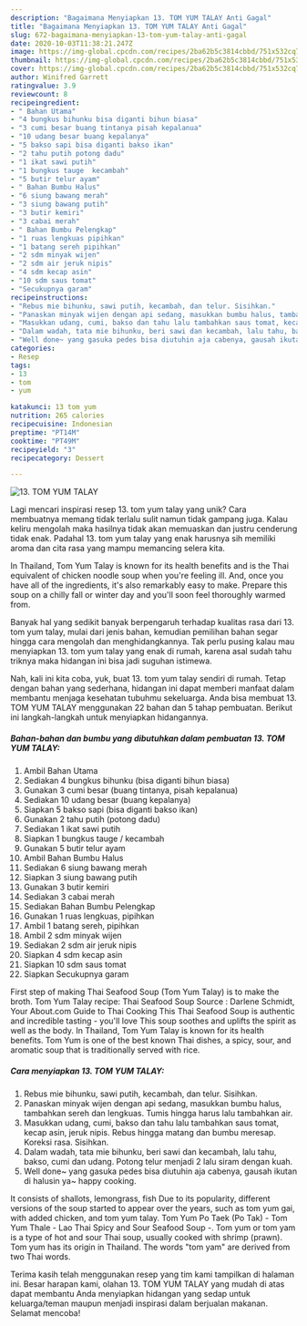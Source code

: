```yaml
---
description: "Bagaimana Menyiapkan 13. TOM YUM TALAY Anti Gagal"
title: "Bagaimana Menyiapkan 13. TOM YUM TALAY Anti Gagal"
slug: 672-bagaimana-menyiapkan-13-tom-yum-talay-anti-gagal
date: 2020-10-03T11:38:21.247Z
image: https://img-global.cpcdn.com/recipes/2ba62b5c3814cbbd/751x532cq70/13-tom-yum-talay-foto-resep-utama.jpg
thumbnail: https://img-global.cpcdn.com/recipes/2ba62b5c3814cbbd/751x532cq70/13-tom-yum-talay-foto-resep-utama.jpg
cover: https://img-global.cpcdn.com/recipes/2ba62b5c3814cbbd/751x532cq70/13-tom-yum-talay-foto-resep-utama.jpg
author: Winifred Garrett
ratingvalue: 3.9
reviewcount: 8
recipeingredient:
- " Bahan Utama"
- "4 bungkus bihunku bisa diganti bihun biasa"
- "3 cumi besar buang tintanya pisah kepalanua"
- "10 udang besar buang kepalanya"
- "5 bakso sapi bisa diganti bakso ikan"
- "2 tahu putih potong dadu"
- "1 ikat sawi putih"
- "1 bungkus tauge  kecambah"
- "5 butir telur ayam"
- " Bahan Bumbu Halus"
- "6 siung bawang merah"
- "3 siung bawang putih"
- "3 butir kemiri"
- "3 cabai merah"
- " Bahan Bumbu Pelengkap"
- "1 ruas lengkuas pipihkan"
- "1 batang sereh pipihkan"
- "2 sdm minyak wijen"
- "2 sdm air jeruk nipis"
- "4 sdm kecap asin"
- "10 sdm saus tomat"
- "Secukupnya garam"
recipeinstructions:
- "Rebus mie bihunku, sawi putih, kecambah, dan telur. Sisihkan."
- "Panaskan minyak wijen dengan api sedang, masukkan bumbu halus, tambahkan sereh dan lengkuas. Tumis hingga harus lalu tambahkan air."
- "Masukkan udang, cumi, bakso dan tahu lalu tambahkan saus tomat, kecap asin, jeruk nipis. Rebus hingga matang dan bumbu meresap. Koreksi rasa. Sisihkan."
- "Dalam wadah, tata mie bihunku, beri sawi dan kecambah, lalu tahu, bakso, cumi dan udang. Potong telur menjadi 2 lalu siram dengan kuah."
- "Well done~ yang gasuka pedes bisa diutuhin aja cabenya, gausah ikutan di halusin ya~ happy cooking."
categories:
- Resep
tags:
- 13
- tom
- yum

katakunci: 13 tom yum 
nutrition: 265 calories
recipecuisine: Indonesian
preptime: "PT14M"
cooktime: "PT49M"
recipeyield: "3"
recipecategory: Dessert

---
```



![13. TOM YUM TALAY](https://img-global.cpcdn.com/recipes/2ba62b5c3814cbbd/751x532cq70/13-tom-yum-talay-foto-resep-utama.jpg)

Lagi mencari inspirasi resep 13. tom yum talay yang unik? Cara membuatnya memang tidak terlalu sulit namun tidak gampang juga. Kalau keliru mengolah maka hasilnya tidak akan memuaskan dan justru cenderung tidak enak. Padahal 13. tom yum talay yang enak harusnya sih memiliki aroma dan cita rasa yang mampu memancing selera kita.

In Thailand, Tom Yum Talay is known for its health benefits and is the Thai equivalent of chicken noodle soup when you&#39;re feeling ill. And, once you have all of the ingredients, it&#39;s also remarkably easy to make. Prepare this soup on a chilly fall or winter day and you&#39;ll soon feel thoroughly warmed from.

Banyak hal yang sedikit banyak berpengaruh terhadap kualitas rasa dari 13. tom yum talay, mulai dari jenis bahan, kemudian pemilihan bahan segar hingga cara mengolah dan menghidangkannya. Tak perlu pusing kalau mau menyiapkan 13. tom yum talay yang enak di rumah, karena asal sudah tahu triknya maka hidangan ini bisa jadi suguhan istimewa.


Nah, kali ini kita coba, yuk, buat 13. tom yum talay sendiri di rumah. Tetap dengan bahan yang sederhana, hidangan ini dapat memberi manfaat dalam membantu menjaga kesehatan tubuhmu sekeluarga. Anda bisa membuat 13. TOM YUM TALAY menggunakan 22 bahan dan 5 tahap pembuatan. Berikut ini langkah-langkah untuk menyiapkan hidangannya.

<!--inarticleads1-->

##### Bahan-bahan dan bumbu yang dibutuhkan dalam pembuatan 13. TOM YUM TALAY:

1. Ambil  Bahan Utama
1. Sediakan 4 bungkus bihunku (bisa diganti bihun biasa)
1. Gunakan 3 cumi besar (buang tintanya, pisah kepalanua)
1. Sediakan 10 udang besar (buang kepalanya)
1. Siapkan 5 bakso sapi (bisa diganti bakso ikan)
1. Gunakan 2 tahu putih (potong dadu)
1. Sediakan 1 ikat sawi putih
1. Siapkan 1 bungkus tauge / kecambah
1. Gunakan 5 butir telur ayam
1. Ambil  Bahan Bumbu Halus
1. Sediakan 6 siung bawang merah
1. Siapkan 3 siung bawang putih
1. Gunakan 3 butir kemiri
1. Sediakan 3 cabai merah
1. Sediakan  Bahan Bumbu Pelengkap
1. Gunakan 1 ruas lengkuas, pipihkan
1. Ambil 1 batang sereh, pipihkan
1. Ambil 2 sdm minyak wijen
1. Sediakan 2 sdm air jeruk nipis
1. Siapkan 4 sdm kecap asin
1. Siapkan 10 sdm saus tomat
1. Siapkan Secukupnya garam


First step of making Thai Seafood Soup (Tom Yum Talay) is to make the broth. Tom Yum Talay recipe: Thai Seafood Soup Source : Darlene Schmidt, Your About.com Guide to Thai Cooking This Thai Seafood Soup is authentic and incredible tasting - you&#39;ll love This soup soothes and uplifts the spirit as well as the body. In Thailand, Tom Yum Talay is known for its health benefits. Tom Yum is one of the best known Thai dishes, a spicy, sour, and aromatic soup that is traditionally served with rice. 

<!--inarticleads2-->

##### Cara menyiapkan 13. TOM YUM TALAY:

1. Rebus mie bihunku, sawi putih, kecambah, dan telur. Sisihkan.
1. Panaskan minyak wijen dengan api sedang, masukkan bumbu halus, tambahkan sereh dan lengkuas. Tumis hingga harus lalu tambahkan air.
1. Masukkan udang, cumi, bakso dan tahu lalu tambahkan saus tomat, kecap asin, jeruk nipis. Rebus hingga matang dan bumbu meresap. Koreksi rasa. Sisihkan.
1. Dalam wadah, tata mie bihunku, beri sawi dan kecambah, lalu tahu, bakso, cumi dan udang. Potong telur menjadi 2 lalu siram dengan kuah.
1. Well done~ yang gasuka pedes bisa diutuhin aja cabenya, gausah ikutan di halusin ya~ happy cooking.


It consists of shallots, lemongrass, fish Due to its popularity, different versions of the soup started to appear over the years, such as tom yum gai, with added chicken, and tom yum talay. Tom Yum Po Taek (Po Tak) - Tom Yum Thale - Lao Thai Spicy and Sour Seafood Soup -. Tom yum or tom yam is a type of hot and sour Thai soup, usually cooked with shrimp (prawn). Tom yum has its origin in Thailand. The words &#34;tom yam&#34; are derived from two Thai words. 

Terima kasih telah menggunakan resep yang tim kami tampilkan di halaman ini. Besar harapan kami, olahan 13. TOM YUM TALAY yang mudah di atas dapat membantu Anda menyiapkan hidangan yang sedap untuk keluarga/teman maupun menjadi inspirasi dalam berjualan makanan. Selamat mencoba!
